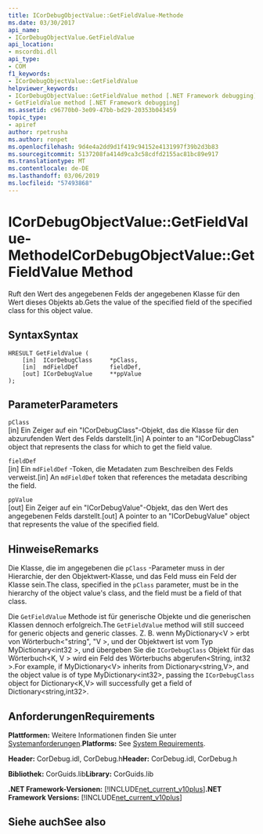 ```yaml
---
title: ICorDebugObjectValue::GetFieldValue-Methode
ms.date: 03/30/2017
api_name:
- ICorDebugObjectValue.GetFieldValue
api_location:
- mscordbi.dll
api_type:
- COM
f1_keywords:
- ICorDebugObjectValue::GetFieldValue
helpviewer_keywords:
- ICorDebugObjectValue::GetFieldValue method [.NET Framework debugging]
- GetFieldValue method [.NET Framework debugging]
ms.assetid: c96770b0-3e09-47bb-bd29-20353b043459
topic_type:
- apiref
author: rpetrusha
ms.author: ronpet
ms.openlocfilehash: 9d4e4a2dd9d1f419c94152e4131997f39b2d3b83
ms.sourcegitcommit: 5137208fa414d9ca3c58cdfd2155ac81bc89e917
ms.translationtype: MT
ms.contentlocale: de-DE
ms.lasthandoff: 03/06/2019
ms.locfileid: "57493868"
---
```

# <a name="icordebugobjectvaluegetfieldvalue-method"></a><span data-ttu-id="0ddf8-102">ICorDebugObjectValue::GetFieldValue-Methode</span><span class="sxs-lookup"><span data-stu-id="0ddf8-102">ICorDebugObjectValue::GetFieldValue Method</span></span>
<span data-ttu-id="0ddf8-103">Ruft den Wert des angegebenen Felds der angegebenen Klasse für den Wert dieses Objekts ab.</span><span class="sxs-lookup"><span data-stu-id="0ddf8-103">Gets the value of the specified field of the specified class for this object value.</span></span>  
  
## <a name="syntax"></a><span data-ttu-id="0ddf8-104">Syntax</span><span class="sxs-lookup"><span data-stu-id="0ddf8-104">Syntax</span></span>  
  
```  
HRESULT GetFieldValue (  
    [in]  ICorDebugClass     *pClass,  
    [in]  mdFieldDef         fieldDef,  
    [out] ICorDebugValue     **ppValue  
);  
```  
  
## <a name="parameters"></a><span data-ttu-id="0ddf8-105">Parameter</span><span class="sxs-lookup"><span data-stu-id="0ddf8-105">Parameters</span></span>  
 `pClass`  
 <span data-ttu-id="0ddf8-106">[in] Ein Zeiger auf ein "ICorDebugClass"-Objekt, das die Klasse für den abzurufenden Wert des Felds darstellt.</span><span class="sxs-lookup"><span data-stu-id="0ddf8-106">[in] A pointer to an "ICorDebugClass" object that represents the class for which to get the field value.</span></span>  
  
 `fieldDef`  
 <span data-ttu-id="0ddf8-107">[in] Ein `mdFieldDef` -Token, die Metadaten zum Beschreiben des Felds verweist.</span><span class="sxs-lookup"><span data-stu-id="0ddf8-107">[in] An `mdFieldDef` token that references the metadata describing the field.</span></span>  
  
 `ppValue`  
 <span data-ttu-id="0ddf8-108">[out] Ein Zeiger auf ein "ICorDebugValue"-Objekt, das den Wert des angegebenen Felds darstellt.</span><span class="sxs-lookup"><span data-stu-id="0ddf8-108">[out] A pointer to an "ICorDebugValue" object that represents the value of the specified field.</span></span>  
  
## <a name="remarks"></a><span data-ttu-id="0ddf8-109">Hinweise</span><span class="sxs-lookup"><span data-stu-id="0ddf8-109">Remarks</span></span>  
 <span data-ttu-id="0ddf8-110">Die Klasse, die im angegebenen die `pClass` -Parameter muss in der Hierarchie, der den Objektwert-Klasse, und das Feld muss ein Feld der Klasse sein.</span><span class="sxs-lookup"><span data-stu-id="0ddf8-110">The class, specified in the `pClass` parameter, must be in the hierarchy of the object value's class, and the field must be a field of that class.</span></span>  
  
 <span data-ttu-id="0ddf8-111">Die `GetFieldValue` Methode ist für generische Objekte und die generischen Klassen dennoch erfolgreich.</span><span class="sxs-lookup"><span data-stu-id="0ddf8-111">The `GetFieldValue` method will still succeed for generic objects and generic classes.</span></span> <span data-ttu-id="0ddf8-112">Z. B. wenn MyDictionary\<V > erbt von Wörterbuch\<"string", "V >, und der Objektwert ist vom Typ MyDictionary\<int32 >, und übergeben Sie die `ICorDebugClass` Objekt für das Wörterbuch\<K, V > wird ein Feld des Wörterbuchs abgerufen\<String, int32 >.</span><span class="sxs-lookup"><span data-stu-id="0ddf8-112">For example, if MyDictionary\<V> inherits from Dictionary\<string,V>, and the object value is of type MyDictionary\<int32>, passing the `ICorDebugClass` object for Dictionary\<K,V> will successfully get a field of Dictionary\<string,int32>.</span></span>  
  
## <a name="requirements"></a><span data-ttu-id="0ddf8-113">Anforderungen</span><span class="sxs-lookup"><span data-stu-id="0ddf8-113">Requirements</span></span>  
 <span data-ttu-id="0ddf8-114">**Plattformen:** Weitere Informationen finden Sie unter [Systemanforderungen](../../../../docs/framework/get-started/system-requirements.md).</span><span class="sxs-lookup"><span data-stu-id="0ddf8-114">**Platforms:** See [System Requirements](../../../../docs/framework/get-started/system-requirements.md).</span></span>  
  
 <span data-ttu-id="0ddf8-115">**Header:** CorDebug.idl, CorDebug.h</span><span class="sxs-lookup"><span data-stu-id="0ddf8-115">**Header:** CorDebug.idl, CorDebug.h</span></span>  
  
 <span data-ttu-id="0ddf8-116">**Bibliothek:** CorGuids.lib</span><span class="sxs-lookup"><span data-stu-id="0ddf8-116">**Library:** CorGuids.lib</span></span>  
  
 <span data-ttu-id="0ddf8-117">**.NET Framework-Versionen:** [!INCLUDE[net_current_v10plus](../../../../includes/net-current-v10plus-md.md)]</span><span class="sxs-lookup"><span data-stu-id="0ddf8-117">**.NET Framework Versions:** [!INCLUDE[net_current_v10plus](../../../../includes/net-current-v10plus-md.md)]</span></span>  
  
## <a name="see-also"></a><span data-ttu-id="0ddf8-118">Siehe auch</span><span class="sxs-lookup"><span data-stu-id="0ddf8-118">See also</span></span>


